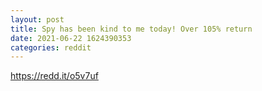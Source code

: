 ```yaml
--- 
layout: post 
title: Spy has been kind to me today! Over 105% return 
date: 2021-06-22 1624390353 
categories: reddit 
--- 
```

https://redd.it/o5v7uf
